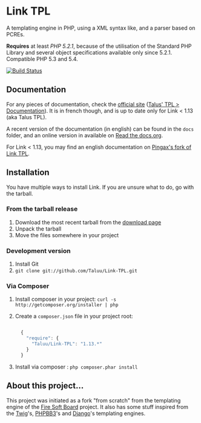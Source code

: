 Link TPL
==========
A templating engine in PHP, using a XML syntax like, and a parser based on PCREs.

**Requires** at least *PHP 5.2.1*, because of the utilisation of the Standard PHP
Library and several object specifications available only since 5.2.1. Compatible
PHP 5.3 and 5.4.

[![Build Status](https://secure.travis-ci.org/Taluu/Link-TPL.png?branch=master)](http://travis-ci.org/Taluu/Link-TPL)

Documentation
-------------
For any pieces of documentation, check the
[official site](http://www.talus-works.net)
([Talus' TPL > Documentation](http://www.talus-works.net/forum-7-p1-documentation.html)).
It is in french though, and is up to date only for Link < 1.13 (aka Talus TPL).

A recent version of the documentation (in english) can be found in the `docs`
folder, and an online version in available on
[Read the docs.org](http://readthedocs.org/docs/link-templates/en/latest).

For Link < 1.13, you may find an english documentation on
[Pingax's fork of Link TPL](http://github.com/Pingax/Link-TPL/).

Installation
------------

You have multiple ways to install Link. If you are unsure what to do, go with
the tarball.

### From the tarball release
1. Download the most recent tarball from the [download page](https://github.com/Taluu/Link-TPL/tags)
2. Unpack the tarball
3. Move the files somewhere in your project

### Development version
1. Install Git
2. `git clone git://github.com/Taluu/Link-TPL.git`

### Via Composer
1. Install composer in your project: `curl -s http://getcomposer.org/installer | php`
2. Create a `composer.json` file in your project root:

    ```javascript

      {
        "require": {
          "Taluu/Link-TPL": "1.13.*"
        }
      }
    ```

3. Install via composer : `php composer.phar install`

About this project...
---------------------
This project was initiated as a fork "from scratch" from the templating engine
of the [Fire Soft Board](http://www.fire-soft-board.com) project. It also has
some stuff inspired from the [Twig](https://github.com/fabpot/Twig)'s,
[PHPBB3](https://github.com/phpbb/phpbb3)'s and
[Django](https://github.com/django/django)'s templating engines.
